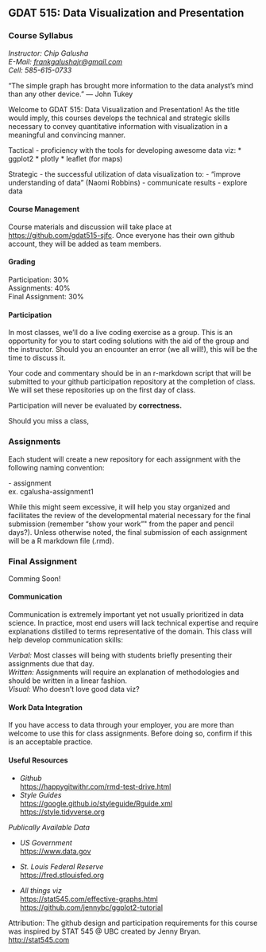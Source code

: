 GDAT 515: Data Visualization and Presentation
---------------------------------------------

### Course Syllabus

*Instructor: Chip Galusha*  
*E-Mail:
<a href="mailto:frankgalushajr@gmail.com" class="email">frankgalushajr@gmail.com</a>*  
*Cell: 585-615-0733*

“The simple graph has brought more information to the data analyst’s
mind than any other device.” — John Tukey

Welcome to GDAT 515: Data Visualization and Presentation! As the title
would imply, this courses develops the technical and strategic skills
necessary to convey quantitative information with visualization in a
meaningful and convincing manner.

Tactical - proficiency with the tools for developing awesome data viz:
\* ggplot2 \* plotly \* leaflet (for maps)

Strategic - the successful utilization of data visualization to: -
“improve understanding of data” (Naomi Robbins) - communicate results -
explore data

#### Course Management

Course materials and discussion will take place at
<a href="https://github.com/gdat515-sjfc" class="uri">https://github.com/gdat515-sjfc</a>.
Once everyone has their own github account, they will be added as team
members.

#### Grading

Participation: 30%  
Assignments: 40%  
Final Assignment: 30%

#### Participation

In most classes, we’ll do a live coding exercise as a group. This is an
opportunity for you to start coding solutions with the aid of the group
and the instructor. Should you an encounter an error (we all will!),
this will be the time to discuss it.

Your code and commentary should be in an r-markdown script that will be
submitted to your github participation repository at the completion of
class. We will set these repositories up on the first day of class.

Participation will never be evaluated by **correctness.**

Should you miss a class,

### Assignments

Each student will create a new repository for each assignment with the
following naming convention:

<first initial><last name> - assignment<number>  
ex. cgalusha-assignment1

While this might seem excessive, it will help you stay organized and
facilitates the review of the developmental material necessary for the
final submission (remember “show your work”" from the paper and pencil
days?). Unless otherwise noted, the final submission of each assignment
will be a R markdown file (.rmd).

### Final Assignment

Comming Soon!

#### Communication

Communication is extremely important yet not usually prioritized in data
science. In practice, most end users will lack technical expertise and
require explanations distilled to terms representative of the domain.
This class will help develop communication skills:

*Verbal:* Most classes will being with students briefly presenting their
assignments due that day.  
*Written:* Assignments will require an explanation of methodologies and
should be written in a linear fashion.  
*Visual:* Who doesn’t love good data viz?

#### Work Data Integration

If you have access to data through your employer, you are more than
welcome to use this for class assignments. Before doing so, confirm if
this is an acceptable practice.

#### Useful Resources

-   *Github*  
    <a href="https://happygitwithr.com/rmd-test-drive.html" class="uri">https://happygitwithr.com/rmd-test-drive.html</a>  
-   *Style Guides*  
    <a href="https://google.github.io/styleguide/Rguide.xml" class="uri">https://google.github.io/styleguide/Rguide.xml</a>  
    <a href="https://style.tidyverse.org" class="uri">https://style.tidyverse.org</a>

*Publically Available Data*  
- *US Government*  
<a href="https://www.data.gov" class="uri">https://www.data.gov</a>  
- *St. Louis Federal Reserve*  
<a href="https://fred.stlouisfed.org" class="uri">https://fred.stlouisfed.org</a>

-   *All things viz*  
    <a href="https://stat545.com/effective-graphs.html" class="uri">https://stat545.com/effective-graphs.html</a>  
    <a href="https://github.com/jennybc/ggplot2-tutorial" class="uri">https://github.com/jennybc/ggplot2-tutorial</a>

Attribution: The github design and participation requirements for this
course was inspired by STAT 545 @ UBC created by Jenny Bryan.
<a href="http://stat545.com" class="uri">http://stat545.com</a>
